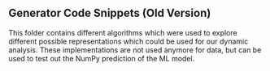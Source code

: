 ## Generator Code Snippets (Old Version)

This folder contains different algorithms which were used to explore different possible representations which could be used for our dynamic analysis. These implementations are not used anymore for data, but can be used to test out the NumPy prediction of the ML model.
